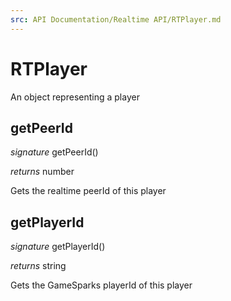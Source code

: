 ```yaml
---
src: API Documentation/Realtime API/RTPlayer.md
---
```


# RTPlayer

An object representing a player


## getPeerId
_signature_ getPeerId()</p>
_returns_ number</p>
Gets the realtime peerId of this player

## getPlayerId
_signature_ getPlayerId()</p>
_returns_ string</p>
Gets the GameSparks playerId of this player

